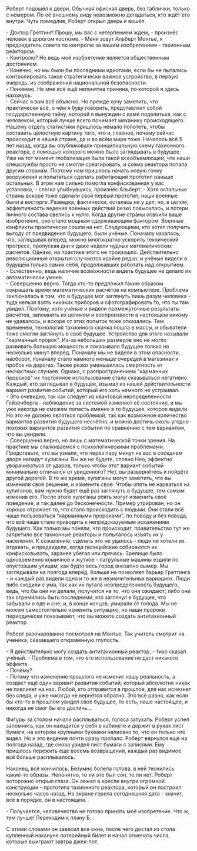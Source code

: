 Роберт подошёл к двери. Обычная офисная дверь, без таблички, только с номером. По её внешнему виду невозможно догадаться, кто ждёт его внутри. Чуть помедлив, Роберт открыл дверь и вошёл.

\- Доктор Греттинг! Прошу, мы вас с нетерпением ждем, - произнёс человек в дорогом костюме. - Меня зовут Альберт Монтье, я председатель совета по контролю за вашим изобретением - тахионным реактором.  
\- Контролю? Но ведь моё изобретение является общественным достоянием.  
\- Конечно, но мы были бы последними идиотами, если бы не пытались контролировать такое стратегически важное устройство, в первую очередь, из соображений национальной безопасности.  
\- Понимаю. Но мне всё ещё непонятна причина, по которой я здесь нахожусь.  
\- Сейчас я вам всё объясню. Но прежде хочу заметить, что практически всё, о чём я буду говорить, представляет собой государственную тайну, которой я вынужден с вами поделиться, как с человеком, который лучше всего понимает механику происходящего. Нашему отделу статистики пришлось немало попотеть, чтобы составить целостную картину того, что и, главное, почему сейчас происходит в нашей стране, да и во всём мире тоже. Началось всё 5 лет назад, когда вы опубликовали принципиальную схему тахионного реактора, с помощью которого можно было заглядывать в будущее. Уже на тот момент глобализация была такой всеобъемлющей, что наши спецслужбы просто не смогли среагировать, и схема реактора попала другим странам. Поэтому нам пришлось начать новую гонку вооружений и попытаться сделать работающий прототип раньше остальных. В этом нам сильно помогла конфискованная у вас установка, - слегка улыбнувшись, произнёс Альберт. - Хотя остальные страны вскоре тоже сделали свой первый прототип, наши военные были в восторге. Разведка, фактически, осталась не у дел, но, в целом, эффективность ведения военных действий резко повысилась, и потери личного состава свелись к нулю. Когда другие страны освоили ваше изобретение, оно стало мощным сдерживающим фактором. Военные конфликты практически сошли на нет. Следующими, кто хотел получить выгоду от предвидения будущего, были учёные. Поначалу казалось, что, заглядывая вперёд, можно многократно ускорить технический прогресс, пропуская дни и даже недели нудных математических расчетов. Однако, на практике этого не произошло. Действительно революционные открытия случаются крайне редко, и учёные видели в будущем только самих себя, продолжавших работать над открытием.  
\- Естественно, ведь наличие возможности видеть будущее не делало их автоматически умнее.  
\- Совершенно верно. Тогда кто-то предложил таким образом сокращать время математических расчётов на компьютере. Проблема заключалась в том, что в будущее мог заглянуть лишь разум человека - туда нельзя взять никаких приборов и сфотографировать то, что ты там увидел. Поэтому, хотя учёные и видели промежуточные результаты расчётов, запомнить их целиком и воспроизвести в настоящем никому не удавалось, и вскоре от этих попыток тоже отказались. Тем временем, технология тахионного скачка пошла в массы, и обыватели тоже смогли заглянуть в своё будущее. Устройство для этого называли "карманный пророк". Из-за небольших размеров оно не могло развивать большую мощность и показывало будущее только на несколько минут вперёд. Поначалу мы не видели в этом опасности, наоборот, поначалу стало намного меньше очередей в магазинах и пробок на дорогах. Также резко уменьшилась смертность от несчастных случаев. Однако, с распространением "карманных пророков" их постоянное использование стало сказываться негативно. Каждый, кто заглядывал в будущее, изымал из нашей действительности вариант развития событий, который его хоть немного не устраивал.  
\- Это очевидно, так как следует из квантовой неопределенности Гейзенберга - наблюдение за системой изменяет её состояние, и мы уже никогда не сможем попасть именно в то будущее, которое видели. Но это не должно являться проблемой, так как возможное количество вариантов развития будущего несчётно, и можно достичь сколь угодно похожих вариантов развития событий по сравнению с тем вариантом, что вы увидели.  
\- Совершенно верно, но лишь с математической точки зрения. На практике мы сталкиваемся с психологическими проблемами. Представьте, что вы узнали, что через пару минут на вас в соседнем дворе нападут хулиганы. Вы же не будете, словно Нео, эффектно уворачиваться от ударов, только чтобы этот вариант событий минимально отличался от увиденного? Нет, вы развернётесь и пойдёте другой дорогой. В то же время, хулиганы могут заметить, что вы изменили своё решение, и изменить своё. Чтобы опять не нарваться на хулиганов, вам нужно будет ещё раз заглянуть в будущее, тем самым изменив его. После этого хулиганы опять могут изменить своё поведение, и так далее до бесконечности. Пример утрирован, но он хорошо отражает то, что стало происходить с людьми. Они стали всё чаще пользоваться "карманными пророками", по поводу и без повода, что всё чаще стало приводить к непредсказуемым искажениям будущего. Как только мы поняли, что происходит, правительство тут же запретило все тахионные реакторы и попыталось изъять их у населения. К сожалению, сделать это не удалось - люди не хотели их отдавать, и предвидели, когда полицейские собираются их конфисковывать, заранее убегая или прячась. Зрелище было одновременно комичное и жуткое - патрульные машины ездили по опустевшим улицам, как будто весь город внезапно вымер. Мы заглядывали на полгода вперёд, больше не позволяет барьер Греттинга - и каждый раз видели одно и то же в незначительных вариациях. Люди либо сходили с ума, так как их пугала неопределенность будущего, ведь, что бы они ни делали, получится не то, что они ожидают; либо они так стремились быть последними, кто заглянул в будущее, что забывали о еде и сне, и, в конце концов, умирали от голода. Мы не можем самостоятельно изменить ситуацию, но наши пророки периодически показывают, что вы можете создать антитахионный реактор.  

Роберт разочарованно посмотрел на Монтье. Так учитель смотрит на ученика, сказавшего откровенную глупость.

\- Я действительно могу создать антитахионный реактор, - тихо сказал учёный. - Проблема в том, что его использование не даст  никакого эффекта.  
\- Почему?  
\- Потому что изменение прошлого не изменит нашу реальность, а создаст ещё один вариант развития событий, который абсолютно никак не повлияет на нас. Любой, кто отправится в прошлое, для нас исчезнет без следа, и уже никогда не вернётся обратно. Это всё равно, как если бы кто-то в прошлом увидел своё будущее, то есть, наше настоящее, и никогда не смог бы его достичь...

Фигуры за столом начали расплываться, голоса затухать. Роберт успел запомнить, как он находится у себя в кабинете и держит в руках лист бумаги, на котором крупными буквами написано то, что он только что видел. Но и это видение почти сразу пропало. Роберт вернулся ещё на полгода назад, где снова увидел лист бумаги с записями. Ему пришлось пережить еще восемь возвращений, каждый раз видимое всё больше расплывалось.

Наконец, всё кончилось. Безумно болела голова, в ней теснились какие-то образы. Непонятно, то ли это был сон, то ли нет. Роберт осторожно открыл глаза. Он лежал в кресле внутри огромной конструкции - прототипа тахионного реактора, который он построил несколько часов назад. На экране горела сегодняшняя дата - значит, всё в порядке, он в настоящем.

\- Получается, человечество не готово принять моё изобретение. Что ж, тем лучше! Переходим к плану Б...

С этими словами он завесил все окна, после чего достал из стола купленный накануне лотерейный билет и начал отмечать числа, которые выиграют завтра джек-пот.
